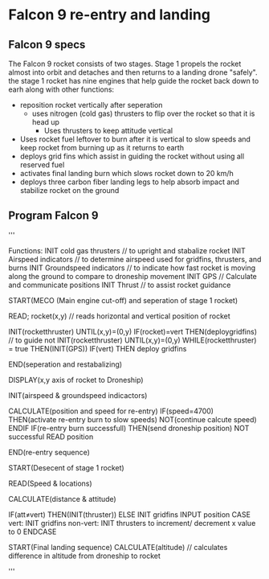 # Falcon 9 re-entry and landing
## Falcon 9 specs
The Falcon 9 rocket consists of two stages. Stage 1 propels the rocket almost into orbit and detaches and then returns to a landing drone "safely". the stage 1 rocket has nine engines that help guide the rocket back down to earh along with other functions:
* reposition rocket vertically after seperation
    * uses nitrogen (cold gas) thrusters to flip over the rocket so that it is head up
        * Uses thrusters to keep attitude vertical
* Uses rocket fuel leftover to burn after it is vertical to slow speeds and keep rocket from burning up as it returns to earth
* deploys grid fins which assist in guiding the rocket without using all reserved fuel
* activates final landing burn which slows rocket down to 20 km/h
* deploys three carbon fiber landing legs to help absorb impact and stabilize rocket on the ground

## Program Falcon 9
'''

Functions: 
INIT cold gas thrusters // to upright and stabalize rocket 
INIT Airspeed indicators // to determine airspeed used for gridfins, thrusters, and burns 
INIT Groundspeed indicators // to indicate how fast rocket is moving along the ground to compare to droneship movement 
INIT GPS // Calculate and communicate positions
INIT Thrust // to assist rocket guidance

START(MECO (Main engine cut-off) and seperation of stage 1 rocket)

READ; rocket(x,y) // reads horizontal and vertical position of rocket

INIT(rocketthruster) UNTIL(x,y)=(0,y)
IF(rocket)=vert THEN(deploygridfins) // to guide
    not INIT(rocketthruster) UNTIL(x,y)=(0,y) 
WHILE(rocketthruster) = true THEN(INIT(GPS))
    IF(vert) THEN deploy gridfins

END(seperation and restabalizing)
    

DISPLAY(x,y axis of rocket to Droneship)

INIT(airspeed &amp; groundspeed indicactors)

CALCULATE(position and speed for re-entry) 
    IF(speed=4700) THEN(activate re-entry burn to slow speeds)
        NOT(continue calcute speed) 
    ENDIF
IF(re-entry burn successfull) THEN(send droneship position)
    NOT successful READ position

END(re-entry sequence)


START(Desecent of stage 1 rocket)

READ(Speed &amp; locations)

CALCULATE(distance &amp; attitude)

IF(att≠vert) THEN(INIT(thruster))
    ELSE INIT gridfins
INPUT position
CASE 
    vert: INIT gridfins 
    non-vert: INIT thrusters to increment/ decrement x value to 0 
ENDCASE 

START(Final landing sequence)
CALCULATE(altitude) // calculates difference in altitude from droneship to rocket

'''





